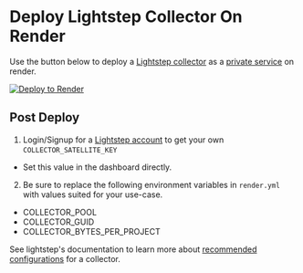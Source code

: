 # Deploy Lightstep Collector On Render

Use the button below to deploy a [Lightstep collector](https://docs.lightstep.com/docs/install-and-configure-satellites) as a [private service](https://render.com/docs/private-services) on render.

[![Deploy to Render](https://render.com/images/deploy-to-render-button.svg)](https://render.com/deploy)

## Post Deploy
1. Login/Signup for a [Lightstep account](https://app.lightstep.com/) to get your own `COLLECTOR_SATELLITE_KEY`
  * Set this value in the dashboard directly.

2. Be sure to replace the following environment variables in `render.yml` with values suited for your use-case. 
* COLLECTOR_POOL 
* COLLECTOR_GUID
* COLLECTOR_BYTES_PER_PROJECT

See lightstep's documentation to learn more about [recommended configurations](https://docs.lightstep.com/docs/satellite-configuration-parameters) for a collector.
